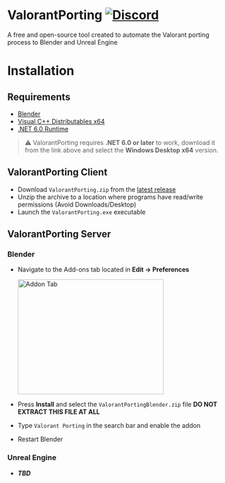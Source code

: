 ﻿# ValorantPorting [![Discord](https://discord.com/api/guilds/866821077769781249/widget.png?style=shield)](https://discord.gg/DZ5YFXdBA6)
A free and open-source tool created to automate the Valorant porting process to Blender and Unreal Engine

# Installation

## Requirements
* [Blender](https://www.blender.org/download/)
* [Visual C++ Distributables x64](https://docs.microsoft.com/en-us/cpp/windows/latest-supported-vc-redist?view=msvc-170)
* [.NET 6.0 Runtime](https://dotnet.microsoft.com/en-us/download/dotnet/6.0/runtime)
> ⚠️ ValorantPorting requires **.NET 6.0 or later** to work, download it from the link above and select the **Windows Desktop x64** version.

## ValorantPorting Client
* Download `ValorantPorting.zip` from the [latest release](https://github.com/KaiserM21/ValorantPorting/releases)
* Unzip the archive to a location where programs have read/write permissions (Avoid Downloads/Desktop)
* Launch the `ValorantPorting.exe` executable

## ValorantPorting Server

### Blender
* Navigate to the Add-ons tab located in **Edit -> Preferences**

  <img src="https://docs.blender.org/manual/en/latest/_images/editors_preferences_section_addons.png" alt="Addon Tab" height=260 width=330>

* Press **Install** and select the `ValorantPortingBlender.zip` file **DO NOT EXTRACT THIS FILE AT ALL**
* Type `Valorant Porting` in the search bar and enable the addon
  
* Restart Blender




### Unreal Engine
* ***TBD***

